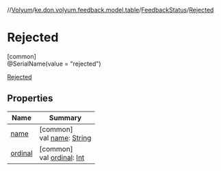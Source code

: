 //[Volyum](../../../../index.md)/[ke.don.volyum.feedback.model.table](../../index.md)/[FeedbackStatus](../index.md)/[Rejected](index.md)

# Rejected

[common]\
@SerialName(value = &quot;rejected&quot;)

[Rejected](index.md)

## Properties

| Name | Summary |
|---|---|
| [name](index.md#-372974862%2FProperties%2F-1200628132) | [common]<br>val [name](index.md#-372974862%2FProperties%2F-1200628132): [String](https://kotlinlang.org/api/core/kotlin-stdlib/kotlin/-string/index.html) |
| [ordinal](index.md#-739389684%2FProperties%2F-1200628132) | [common]<br>val [ordinal](index.md#-739389684%2FProperties%2F-1200628132): [Int](https://kotlinlang.org/api/core/kotlin-stdlib/kotlin/-int/index.html) |